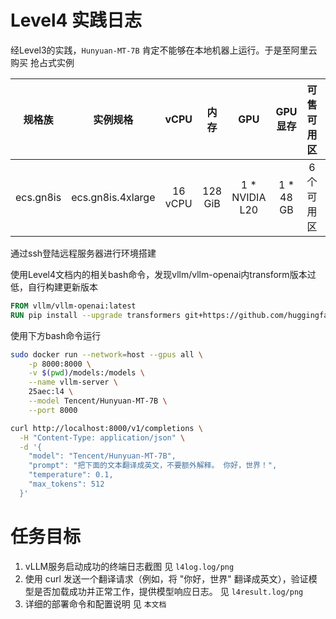 # Level4 实践日志

经Level3的实践，`Hunyuan-MT-7B` 肯定不能够在本地机器上运行。于是至阿里云购买 抢占式实例

| 规格族 |	实例规格 | vCPU | 内存 | GPU | GPU显存 | 可售可用区 | 架构-分类	|
| :--: | :--: | :--: | :--: | :--: | :--: | :--: | :--: |
| ecs.gn8is | ecs.gn8is.4xlarge | 16 vCPU | 128 GiB | 1 * NVIDIA L20 | 1 * 48 GB | 6个可用区 | GPU-L20加速 |

通过ssh登陆远程服务器进行环境搭建

使用Level4文档内的相关bash命令，发现vllm/vllm-openai内transform版本过低，自行构建更新版本

```Dockerfile
FROM vllm/vllm-openai:latest
RUN pip install --upgrade transformers git+https://github.com/huggingface/transformers.git
```

使用下方bash命令运行

```Bash
sudo docker run --network=host --gpus all \
    -p 8000:8000 \
    -v $(pwd)/models:/models \
    --name vllm-server \
    25aec:l4 \
    --model Tencent/Hunyuan-MT-7B \
    --port 8000
```

```bash
curl http://localhost:8000/v1/completions \
  -H "Content-Type: application/json" \
  -d '{
    "model": "Tencent/Hunyuan-MT-7B",
    "prompt": "把下面的文本翻译成英文，不要额外解释。 你好，世界！",
    "temperature": 0.1,
    "max_tokens": 512
  }'
```

# 任务目标

1. vLLM服务启动成功的终端日志截图 见 `l4log.log/png`
2. 使用 curl 发送一个翻译请求（例如，将 "你好，世界" 翻译成英文），验证模型是否加载成功并正常工作，提供模型响应日志。 见 `l4result.log/png`
3. 详细的部署命令和配置说明 见 `本文档`